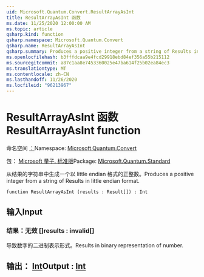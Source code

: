 ```yaml
---
uid: Microsoft.Quantum.Convert.ResultArrayAsInt
title: ResultArrayAsInt 函数
ms.date: 11/25/2020 12:00:00 AM
ms.topic: article
qsharp.kind: function
qsharp.namespace: Microsoft.Quantum.Convert
qsharp.name: ResultArrayAsInt
qsharp.summary: Produces a positive integer from a string of Results in little endian format.
ms.openlocfilehash: b3fffdcaa9e4fcd29918ebd84ef356a55b215112
ms.sourcegitcommit: a87c1aa8e7453360025e47ba614f25b02ea84ec3
ms.translationtype: MT
ms.contentlocale: zh-CN
ms.lasthandoff: 11/26/2020
ms.locfileid: "96213967"
---
```

# <a name="resultarrayasint-function"></a><span data-ttu-id="936be-102">ResultArrayAsInt 函数</span><span class="sxs-lookup"><span data-stu-id="936be-102">ResultArrayAsInt function</span></span>

<span data-ttu-id="936be-103">命名空间 [：](xref:Microsoft.Quantum.Convert)</span><span class="sxs-lookup"><span data-stu-id="936be-103">Namespace: [Microsoft.Quantum.Convert](xref:Microsoft.Quantum.Convert)</span></span>

<span data-ttu-id="936be-104">包： [Microsoft 量子. 标准版](https://nuget.org/packages/Microsoft.Quantum.Standard)</span><span class="sxs-lookup"><span data-stu-id="936be-104">Package: [Microsoft.Quantum.Standard](https://nuget.org/packages/Microsoft.Quantum.Standard)</span></span>


<span data-ttu-id="936be-105">从结果的字符串中生成一个以 little endian 格式的正整数。</span><span class="sxs-lookup"><span data-stu-id="936be-105">Produces a positive integer from a string of Results in little endian format.</span></span>

```qsharp
function ResultArrayAsInt (results : Result[]) : Int
```


## <a name="input"></a><span data-ttu-id="936be-106">输入</span><span class="sxs-lookup"><span data-stu-id="936be-106">Input</span></span>

### <a name="results--__invalidresult__"></a><span data-ttu-id="936be-107">结果：__无效 <Result>__[]</span><span class="sxs-lookup"><span data-stu-id="936be-107">results : __invalid<Result>__[]</span></span>

<span data-ttu-id="936be-108">导致数字的二进制表示形式。</span><span class="sxs-lookup"><span data-stu-id="936be-108">Results in binary representation of number.</span></span>



## <a name="output--int"></a><span data-ttu-id="936be-109">输出： [Int](xref:microsoft.quantum.lang-ref.int)</span><span class="sxs-lookup"><span data-stu-id="936be-109">Output : [Int](xref:microsoft.quantum.lang-ref.int)</span></span>

